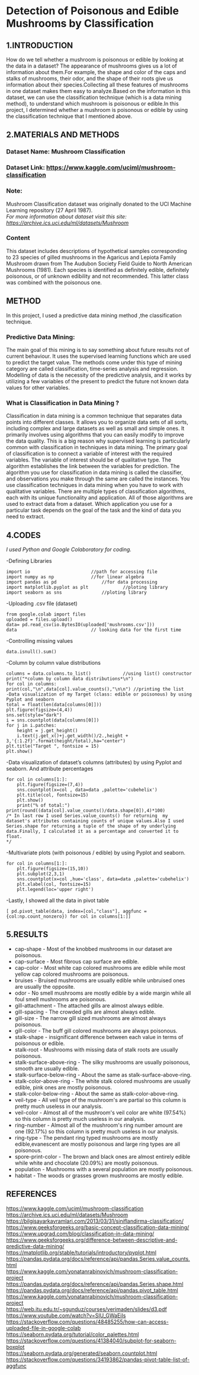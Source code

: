 # Detection of Poisonous and Edible Mushrooms by Classification
## 1.INTRODUCTION
 How do we tell whether a mushroom is poisonous or edible by looking at the data in a dataset? 
The appearance of mushrooms gives us a lot of information about them.For example, the shape and color of the caps and stalks of mushrooms, their odor, and the shape of their roots give us information about their species.Collecting all these features of mushrooms in one dataset makes them easy to analyze.Based on the information in this dataset, we can use the classification technique (which is a data mining method), to understand which mushroom is poisonous or edible.In this project, I determined whether a mushroom is poisonous or edible by using the classification technique that I mentioned above. 
## 2.MATERIALS AND METHODS
### Dataset Name: Mushroom Classification
### Dataset Link: https://www.kaggle.com/uciml/mushroom-classification
### Note:
Mushroom Classification dataset was originally donated to the UCI Machine Learning repository (27 April 1987). </br>
*For more information about dataset visit this site: https://archive.ics.uci.edu/ml/datasets/Mushroom* 
### Content
This dataset includes descriptions of hypothetical samples corresponding to 23 species of gilled mushrooms in the Agaricus and Lepiota Family Mushroom drawn from The Audubon Society Field Guide to North American Mushrooms (1981). Each species is identified as definitely edible, definitely poisonous, or of unknown edibility and not recommended. This latter class was combined with the poisonous one.  </br>
## METHOD
In this project, I used a predictive data mining method ,the classification technique.

### Predictive Data Mining:
The main goal of this mining is to say something about future results not of current behaviour. It uses the supervised learning functions which are used to predict the target value. The methods come under this type of mining category are called classification, time-series analysis and regression. Modelling of data is the necessity of the predictive analysis, and it works by utilizing a few variables of the present to predict the future not known data values for other variables.

### What is Classification in Data Mining ? 
Classification in data mining is a common technique that separates data points into different classes. It allows you to organize data sets of all sorts, including complex and large datasets as well as small and simple ones. 
It primarily involves using algorithms that you can easily modify to improve the data quality. This is a big reason why supervised learning is particularly common with classification in techniques in data mining. The primary goal of classification is to connect a variable of interest with the required variables. The variable of interest should be of qualitative type. 
The algorithm establishes the link between the variables for prediction. The algorithm you use for classification in data mining is called the classifier, and observations you make through the same are called the instances. You use classification techniques in data mining when you have to work with qualitative variables. 
There are multiple types of classification algorithms, each with its unique functionality and application. All of those algorithms are used to extract data from a dataset. Which application you use for a particular task depends on the goal of the task and the kind of data you need to extract. 

## 4.CODES

*I used Python and Google Colaboratory for coding.*

-Defining Libraries
```
import io 						//path for accessing file
import numpy as np 				//for linear algebra
import pandas as pd 				//for data processing
import matplotlib.pyplot as plt 			//ploting library
import seaborn as sns				//ploting library
```
-Uploading .csv file (dataset)
```
from google.colab import files         	
uploaded = files.upload()								
data= pd.read_csv(io.BytesIO(uploaded['mushrooms.csv'])) 	
data							// looking data for the first time
```
-Controlling missing values
```
data.isnull().sum()
```
-Column by column value distributions
```
columns = data.columns.to_list() 			//using list() constructor
print("*column by column data distributions*\n")
for col in columns:
print(col,"\n",data[col].value_counts(),"\n\n")	//printing the list 
-Data visualization of my Target (class: edible or poisonous) by using Pyplot and seaborn
total = float(len(data[columns[0]]))
plt.figure(figsize=(4,4))
sns.set(style="dark")
i = sns.countplot(data[columns[0]])
for j in i.patches:
    height = j.get_height()
    i.text(j.get_x()+j.get_width()/2.,height + 3,'{:1.2f}'.format(height/total),ha="center")
plt.title("Target ", fontsize = 15)
plt.show()
```
-Data visualization of dataset’s columns (attributes) by using Pyplot and seaborn. And attribute percentages 
```
for col in columns[1:]:
    plt.figure(figsize=(7,4))				
    sns.countplot(x=col , data=data ,palette='cubehelix')
    plt.title(col, fontsize=15)
    plt.show()
    print("% of total:")
print(round((data[col].value_counts()/data.shape[0]),4)*100)
/* In last row I used Series.value_counts() for returning  my dataset's attributes containing counts of unique values.Also I used Series.shape for returning a tuple of the shape of my underlying data.Finally, I calculated it as a percentage and converted it to float.
*/
```
-Multivariate plots (with poisonous / edible) by using Pyplot and seaborn.
```
for col in columns[1:]: 
    plt.figure(figsize=(15,10))
    plt.subplot(2,3,1)
    sns.countplot(x=col ,hue='class', data=data ,palette='cubehelix')
    plt.xlabel(col, fontsize=15)
    plt.legend(loc='upper right')
```
-Lastly, I showed all the data in pivot table
```
[ pd.pivot_table(data, index=[col,"class"], aggfunc = {col:np.count_nonzero}) for col in columns[1:]]
```
## 5.RESULTS
- cap-shape - Most of the knobbed mushrooms in our dataset are poisonous.
- cap-surface - Most fibrous cap surface are edible.
- cap-color - Most white cap colored mushrooms are edible while most yellow cap colored mushrooms are poisonous.
- bruises - Bruised mushrooms are usually edible while unbruised ones are usually the opposite.
- odor - No smell mushrooms are mostly edible by a wide margin while all foul smell mushrooms are poisonous.
- gill-attachment - The attached gills are almost always edible.
- gill-spacing - The crowded gills are almost always edible.
- gill-size - The narrow gill sized mushrooms are almost always poisonous.
- gill-color - The buff gill colored mushrooms are always poisonous.
- stalk-shape - insignificant difference between each value in terms of poisonous or edible.
- stalk-root - Mushrooms with missing data of stalk roots are usually poisonous.
- stalk-surface-above-ring - The silky mushrooms are usually poisonous, smooth are usually edible.
- stalk-surface-below-ring - About the same as stalk-surface-above-ring.
- stalk-color-above-ring - The white stalk colored mushrooms are usually edible, pink ones are mostly poisonous.
- stalk-color-below-ring - About the same as stalk-color-above-ring.
- veil-type - All veil type of the mushroom's are partial so this column is pretty much useless in our analysis.
- veil-color - Almost all of the mushroom's veil color are white (97.54%) so this column is pretty much useless in our analysis.
- ring-number - Almost all of the mushroom's ring number amount are one (92.17%) so this column is pretty much useless in our analysis.
- ring-type - The pendant ring typed mushrooms are mostly edible,evanescent are mostly poisonous and large ring types are all poisonous.
- spore-print-color - The brown and black ones are almost entirely edible while white and chocolate (20.09%) are mostly poisonous.
- population - Mushrooms with a several population are mostly poisonous.
- habitat - The woods or grasses grown mushrooms are mostly edible.
## REFERENCES
https://www.kaggle.com/uciml/mushroom-classification </br>
https://archive.ics.uci.edu/ml/datasets/Mushroom </br>
https://bilgisayarkavramlari.com/2013/03/31/siniflandirma-classification/ </br>
https://www.geeksforgeeks.org/basic-concept-classification-data-mining/ </br>
https://www.upgrad.com/blog/classification-in-data-mining/ </br>
https://www.geeksforgeeks.org/difference-between-descriptive-and-predictive-data-mining/ </br>
https://matplotlib.org/stable/tutorials/introductory/pyplot.html </br>
https://pandas.pydata.org/docs/reference/api/pandas.Series.value_counts.html </br>
https://www.kaggle.com/yonatanrabinovich/mushroom-classification-project </br>
https://pandas.pydata.org/docs/reference/api/pandas.Series.shape.html </br>
https://pandas.pydata.org/docs/reference/api/pandas.pivot_table.html </br>
https://www.kaggle.com/yonatanrabinovich/mushroom-classification-project </br>
https://web.itu.edu.tr/~sgunduz/courses/verimaden/slides/d3.pdf </br>
https://www.youtube.com/watch?v=SIU_GWaEiIs </br>
https://stackoverflow.com/questions/48485255/how-can-access-uploaded-file-in-google-colab </br>
https://seaborn.pydata.org/tutorial/color_palettes.html </br>
https://stackoverflow.com/questions/41384040/subplot-for-seaborn-boxplot </br>
https://seaborn.pydata.org/generated/seaborn.countplot.html </br>
https://stackoverflow.com/questions/34193862/pandas-pivot-table-list-of-aggfunc </br>
